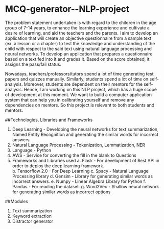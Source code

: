 # MCQ-generator--NLP-project

The problem statement undertaken is with regard to the children in the age group of 7-14 years, to enhance the learning experience and cultivate a desire of learning, and aid the teachers and the parents. I aim to develop an application that will create an objective questionnaire from a sample text (ex. a lesson or a chapter) to test the knowledge and understanding of the child with respect to the said text using natural language processing and neural networks. To develop an application that prepares a questionnaire based on a text fed into it and grades it. Based on the score obtained, it assigns the pass/fail status.

Nowadays, teachers/professors/tutors spend a lot of time generating test papers and quizzes manually. Similarly, students spend a lot of time on self-analysis. Moreover, students are dependent on their mentors for the self-analysis. Hence, I am working on this NLP project, which has a huge scope of development at this moment. We want to build a computer application system that can help you in calibrating yourself and remove any dependencies on mentors. So this project is relevant to both students and mentors.

##Technologies, Libraries and Frameworks
1.	Deep Learning - Developing the neural networks for text summarization, Named Entity Recognition and generating the similar words for incorrect answers. 
2.	Natural Language Processing - Tokenization, Lemmatization, NER
3.	Language  -  Python
4.	AWS - Service for converting the fill in the blank to Questions
5.	Frameworks and Libraries used
  a.	Flask - For development of Rest API in order to deploy the deep learning framework.  
  b.	Tensorflow 2.0 - For Deep Learning 
  c.	Spacy - Natural Language Processing library 
  d.	Gensim - Library for generating similar words as incorrect answers. 
  e.	Numpy - Linear Algebra Library for Python 
  f.	Pandas - For reading the dataset. 
  g.	Word2Vec - Shallow neural network for generating similar words as incorrect options
  
##Modules
1.	Text summarization
2.	Keyword extraction
3.	Distractor generator

